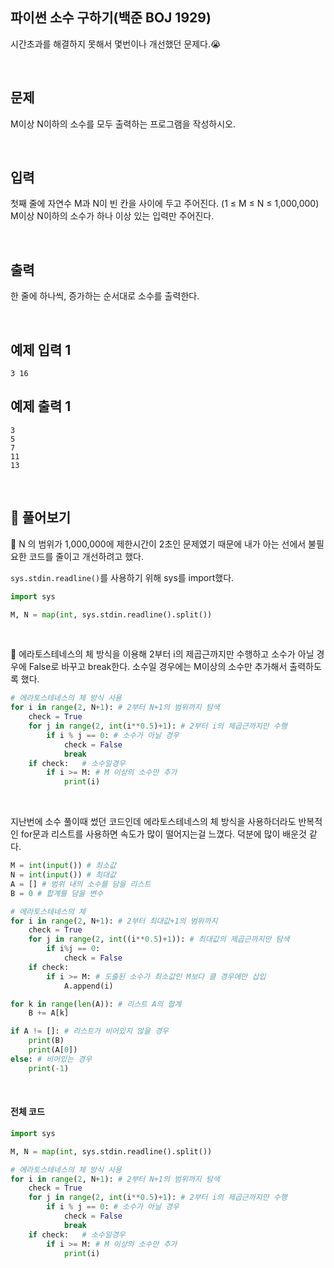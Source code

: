 ## 파이썬 소수 구하기(백준 BOJ 1929)

시간초과를 해결하지 못해서 몇번이나 개선했던 문제다.😭

<br>

## 문제

M이상 N이하의 소수를 모두 출력하는 프로그램을 작성하시오.

<br>

## 입력

첫째 줄에 자연수 M과 N이 빈 칸을 사이에 두고 주어진다. (1 ≤ M ≤ N ≤ 1,000,000) M이상 N이하의 소수가 하나 이상 있는 입력만 주어진다.

<br>

## 출력

한 줄에 하나씩, 증가하는 순서대로 소수를 출력한다.

<br>

## 예제 입력 1 

```
3 16
```

## 예제 출력 1

```
3
5
7
11
13
```

<br>

## 📝 풀어보기

📌 N 의 범위가 1,000,000에 제한시간이 2초인 문제였기 때문에 내가 아는 선에서 불필요한 코드를 줄이고 개선하려고 했다.

 `sys.stdin.readline()`를 사용하기 위해 sys를 import했다.

``` python
import sys

M, N = map(int, sys.stdin.readline().split())
```

<br>

📌 에라토스테네스의 체 방식을 이용해 2부터 i의 제곱근까지만 수행하고 소수가 아닐 경우에 False로 바꾸고 break한다. 소수일 경우에는 M이상의 소수만 추가해서 출력하도록 했다.

``` python
# 에라토스테네스의 체 방식 사용
for i in range(2, N+1): # 2부터 N+1의 범위까지 탐색
    check = True
    for j in range(2, int(i**0.5)+1): # 2부터 i의 제곱근까지만 수행
        if i % j == 0: # 소수가 아닐 경우
            check = False
            break
    if check:   # 소수일경우
        if i >= M: # M 이상의 소수만 추가
            print(i)
```

<br>

지난번에 소수 풀이때 썼던 코드인데 에라토스테네스의 체 방식을 사용하더라도 반복적인 for문과 리스트를 사용하면 속도가 많이 떨어지는걸 느꼈다. 덕분에 많이 배운것 같다.

``` python
M = int(input()) # 최소값 
N = int(input()) # 최대값
A = [] # 범위 내의 소수를 담을 리스트
B = 0 # 합계를 담을 변수 

# 에라토스테네스의 체
for i in range(2, N+1): # 2부터 최대값+1의 범위까지
    check = True
    for j in range(2, int((i**0.5)+1)): # 최대값의 제곱근까지만 탐색
        if i%j == 0:
            check = False
    if check:
        if i >= M: # 도출된 소수가 최소값인 M보다 클 경우에만 삽입
            A.append(i)

for k in range(len(A)): # 리스트 A의 합계
    B += A[k]  

if A != []: # 리스트가 비어있지 않을 경우
    print(B)
    print(A[0])
else: # 비어있는 경우
    print(-1)
```

<br>

#### 전체 코드

``` python
import sys

M, N = map(int, sys.stdin.readline().split())

# 에라토스테네스의 체 방식 사용
for i in range(2, N+1): # 2부터 N+1의 범위까지 탐색
    check = True
    for j in range(2, int(i**0.5)+1): # 2부터 i의 제곱근까지만 수행
        if i % j == 0: # 소수가 아닐 경우
            check = False
            break
    if check:   # 소수일경우
        if i >= M: # M 이상의 소수만 추가
            print(i)

```

